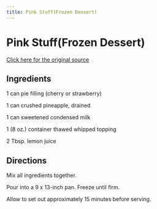 ```yaml
---
title: Pink Stuff(Frozen Dessert)  
---
```


<head>
<meta charset="UTF-8">
</head>
<h1>Pink Stuff(Frozen Dessert)  </h1>
<a href="http://www.cookbooks.com/Recipe-Details.aspx?id=982483/">Click here for the original source</a>
<h2>Ingredients</h2>
<p></p>
<p>1 can pie filling (cherry or strawberry)</p>
<p> </p>
<p>1 can crushed pineapple, drained</p>
<p> </p>
<p>1 can sweetened condensed milk</p>
<p> </p>
<p>1 (8 oz.) container thawed whipped topping</p>
<p> </p>
<p>2 Tbsp. lemon juice</p>
<p></p>
<h2>Directions</h2>

<p></p>
<p>Mix all ingredients together.</p>
<p> </p>
<p>Pour into a 9 x 13-inch pan. Freeze until firm.</p>
<p> </p>
<p>Allow to set out approximately 15 minutes before serving.</p>
<p></p>
